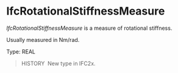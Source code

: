 # IfcRotationalStiffnessMeasure

_IfcRotationalStiffnessMeasure_ is a measure of rotational stiffness.

Usually measured in Nm/rad.

Type: REAL

> HISTORY&nbsp; New type in IFC2x.
